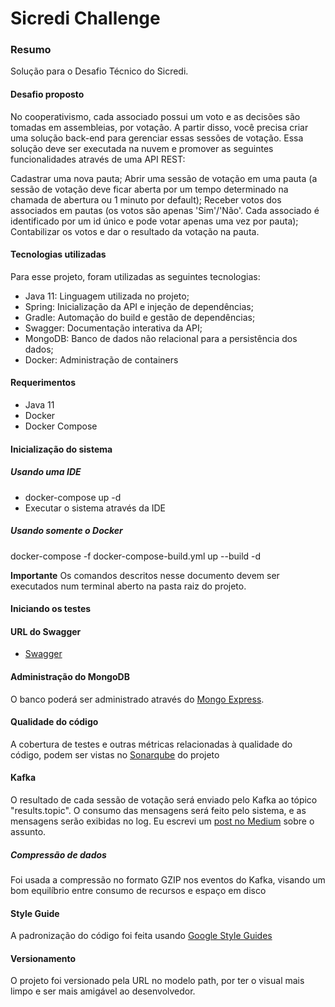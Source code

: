 # Sicredi Challenge

### Resumo

Solução para o Desafio Técnico do Sicredi.

#### Desafio proposto

No cooperativismo, cada associado possui um voto e as decisões são tomadas em assembleias, por
votação. A partir disso, você precisa criar uma solução back-end para gerenciar essas sessões de
votação. Essa solução deve ser executada na nuvem e promover as seguintes funcionalidades através de
uma API REST:

Cadastrar uma nova pauta; Abrir uma sessão de votação em uma pauta (a sessão de votação deve ficar
aberta por um tempo determinado na chamada de abertura ou 1 minuto por default); Receber votos dos
associados em pautas (os votos são apenas 'Sim'/'Não'. Cada associado é identificado por um id único
e pode votar apenas uma vez por pauta); Contabilizar os votos e dar o resultado da votação na pauta.

#### Tecnologias utilizadas

Para esse projeto, foram utilizadas as seguintes tecnologias:

* Java 11: Linguagem utilizada no projeto;
* Spring: Inicialização da API e injeção de dependências;
* Gradle: Automação do build e gestão de dependências;
* Swagger: Documentação interativa da API;
* MongoDB: Banco de dados não relacional para a persistência dos dados;
* Docker: Administração de containers

#### Requerimentos
* Java 11
* Docker
* Docker Compose

#### Inicialização do sistema
##### Usando uma IDE
* docker-compose up -d
* Executar o sistema através da IDE
##### Usando somente o Docker
docker-compose -f docker-compose-build.yml up --build -d

**Importante** Os comandos descritos nesse documento devem ser executados num terminal aberto na
pasta raiz do projeto.

#### Iniciando os testes

#### URL do Swagger

* [Swagger](http://localhost:8080/swagger-ui/index.html?configUrl=/v3/api-docs/swagger-config)

#### Administração do MongoDB

O banco poderá ser administrado através do [Mongo Express](http://127.0.0.1:8081/db/db_assembly/).

#### Qualidade do código

A cobertura de testes e outras métricas relacionadas à qualidade do código, podem ser vistas no
[Sonarqube](https://sonarcloud.io/summary/overall?id=dchristofolli_cooperative-assembly) do projeto

#### Kafka

O resultado de cada sessão de votação será enviado pelo Kafka ao tópico "results.topic". O consumo
das mensagens será feito pelo sistema, e as mensagens serão exibidas no log. Eu escrevi um
[post no Medium](https://medium.com/@danielchristofolli/starting-with-apache-kafka-ae20669a8160)
sobre o assunto.

##### Compressão de dados

Foi usada a compressão no formato GZIP nos eventos do Kafka, visando um bom equilíbrio entre consumo
de recursos e espaço em disco

#### Style Guide

A padronização do código foi feita
usando [Google Style Guides](https://google.github.io/styleguide/)

#### Versionamento

O projeto foi versionado pela URL no modelo path, por ter o visual mais limpo e ser mais amigável ao
desenvolvedor.
